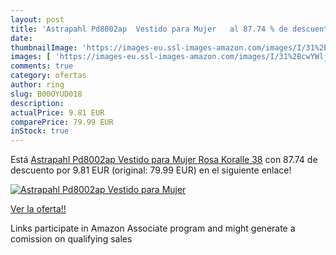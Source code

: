 ```yaml
---
layout: post
title: 'Astrapahl Pd8002ap  Vestido para Mujer   al 87.74 % de descuento'
date: 
thumbnailImage: 'https://images-eu.ssl-images-amazon.com/images/I/31%2BcwYWljJL._SL200_.jpg'
images: [ 'https://images-eu.ssl-images-amazon.com/images/I/31%2BcwYWljJL._SL200_.jpg' ]
comments: true
category: ofertas
author: ring
slug: B00OYUD018
description:
actualPrice: 9.81 EUR
comparePrice: 79.99 EUR
inStock: true
---
```


Está [Astrapahl Pd8002ap  Vestido para Mujer  Rosa  Koralle   38](https://www.amazon.es/dp/B00OYUD018/?tag=tolees-21) con 87.74 de descuento por 9.81 EUR (original: 79.99 EUR) en el siguiente enlace!

[![Astrapahl Pd8002ap  Vestido para Mujer  ](https://images-eu.ssl-images-amazon.com/images/I/31%2BcwYWljJL._SL200_.jpg)](https://www.amazon.es/dp/B00OYUD018/?tag=tolees-21)

[Ver la oferta!!](https://www.amazon.es/dp/B00OYUD018/?tag=tolees-21)

Links participate in Amazon Associate program and might generate a comission on qualifying sales


